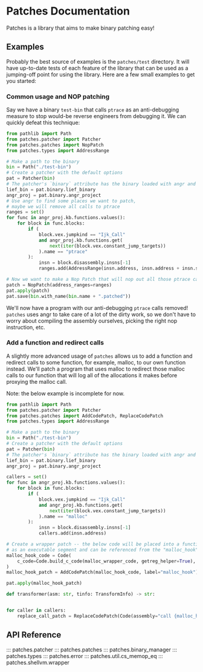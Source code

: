 # Patches Documentation


Patches is a library that aims to make binary patching easy!


## Examples

Probably the best source of examples is the `patches/test` directory. It will have
up-to-date tests of each feature of the library that can be used as a jumping-off
point for using the library. Here are a few small examples to get you started:

### Common usage and NOP patching

Say we have a binary `test-bin` that calls `ptrace` as an anti-debugging measure to stop
would-be reverse engineers from debugging it. We can quickly defeat this technique:

```python
from pathlib import Path
from patches.patcher import Patcher
from patches.patches import NopPatch
from patches.types import AddressRange

# Make a path to the binary
bin = Path("./test-bin")
# Create a patcher with the default options
pat = Patcher(bin)
# The patcher's `binary` attribute has the binary loaded with angr and LIEF:
lief_bin = pat.binary.lief_binary
angr_proj = pat.binary.angr_project
# Use angr to find some places we want to patch, 
# maybe we will remove all calls to ptrace
ranges = set()
for func in angr_proj.kb.functions.values():
    for block in func.blocks:
        if (
            block.vex.jumpkind == "Ijk_Call" 
            and angr_proj.kb.functions.get(
                next(iter(block.vex.constant_jump_targets))
            ).name == "ptrace"
        ):
            insn = block.disassembly.insns[-1]
            ranges.add(AddressRange(insn.address, insn.address + insn.size))

# Now we want to make a Nop Patch that will nop out all those ptrace calls in one go
patch = NopPatch(address_ranges=ranges)
pat.apply(patch)
pat.save(bin.with_name(bin.name + ".patched"))
```

We'll now have a program with our anti-debugging `ptrace` calls removed! `patches` uses
angr to take care of a lot of the dirty work, so we don't have to worry about compiling
the assembly ourselves, picking the right nop instruction, etc.

### Add a function and redirect calls

A slightly more advanced usage of `patches` allows us to add a function and redirect
calls to some function, for example, malloc, to our own function instead. We'll patch
a program that uses malloc to redirect those malloc calls to our function that will log
all of the allocations it makes before proxying the malloc call.

Note: the below example is incomplete for now.

```python
from pathlib import Path
from patches.patcher import Patcher
from patches.patches import AddCodePatch, ReplaceCodePatch
from patches.types import AddressRange

# Make a path to the binary
bin = Path("./test-bin")
# Create a patcher with the default options
pat = Patcher(bin)
# The patcher's `binary` attribute has the binary loaded with angr and LIEF:
lief_bin = pat.binary.lief_binary
angr_proj = pat.binary.angr_project

callers = set()
for func in angr_proj.kb.functions.values():
    for block in func.blocks:
        if (
            block.vex.jumpkind == "Ijk_Call" 
            and angr_proj.kb.functions.get(
                next(iter(block.vex.constant_jump_targets))
            ).name == "malloc"
        ):
            insn = block.disassembly.insns[-1]
            callers.add(insn.address)

# Create a wrapper patch -- the below code will be placed into a function body, compiled, and mapped
# as an executable segment and can be referenced from the "malloc_hook" label
malloc_hook_code = Code(
    c_code=Code.build_c_code(malloc_wrapper_code, getreg_helper=True),
)
malloc_hook_patch = AddCodePatch(malloc_hook_code, label="malloc_hook")

pat.apply(malloc_hook_patch)

def transformer(asm: str, tinfo: TransformInfo) -> str:


for caller in callers:
    replace_call_patch = ReplaceCodePatch(Code(assembly="call {malloc_hook}"), transform_asm=transformer)
```












## API Reference

::: patches.patcher
::: patches.patches
::: patches.binary_manager
::: patches.types
::: patches.error
::: patches.util.cs_memop_eq
::: patches.shellvm.wrapper